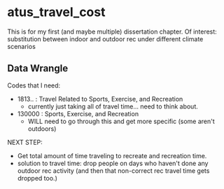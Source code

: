 # atus_travel_cost
This is for my first (and maybe multiple) dissertation chapter. Of interest: substitution between indoor and outdoor rec under different climate scenarios 


## Data Wrangle 

Codes that I need: 

  - 1813.. : Travel Related to Sports, Exercise, and Recreation
    - currently just taking all of travel time... need to think about. 
  - 130000 : Sports, Exercise, and Recreation
    - WILL need to go through this and get more specific (some aren't outdoors)

NEXT STEP: 

  - Get total amount of time traveling to recreate and recreation time. 
  - solution to travel time: drop people on days who haven't done any outdoor rec activity (and then that non-correct rec travel time gets dropped too.)
